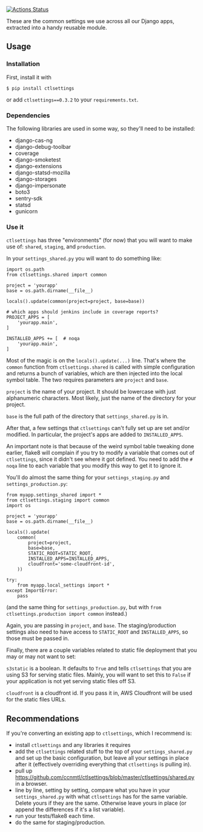 [![Actions Status](https://github.com/ccnmtl/ctlsettings/workflows/build-and-test/badge.svg)](https://github.com/ccnmtl/ctlsettings/actions)

These are the common settings we use across all our Django apps,
extracted into a handy reusable module.

## Usage

### Installation

First, install it with

    $ pip install ctlsettings

or add `ctlsettings==0.3.2` to your `requirements.txt`.

### Dependencies

The following libraries are used in some way, so they'll need to be installed:

* django-cas-ng
* django-debug-toolbar
* coverage
* django-smoketest
* django-extensions
* django-statsd-mozilla
* django-storages
* django-impersonate
* boto3
* sentry-sdk
* statsd
* gunicorn

### Use it

`ctlsettings` has three "environments" (for now) that you will want
to make use of: `shared`, `staging`, and `production`.

In your `settings_shared.py` you will want to do something like:

    import os.path
    from ctlsettings.shared import common

    project = 'yourapp'
    base = os.path.dirname(__file__)

    locals().update(common(project=project, base=base))

    # which apps should jenkins include in coverage reports?
    PROJECT_APPS = [
        'yourapp.main',
    ]

    INSTALLED_APPS += [  # noqa
        'yourapp.main',
    ]


Most of the magic is on the `locals().update(...)` line. That's where
the `common` function from `ctlsettings.shared` is called with
simple configuration and returns a bunch of variables, which are then
injected into the local symbol table. The two requires parameters are
`project` and `base`.

`project` is the name of your project. It should be lowercase with
just alphanumeric characters. Most likely, just the name of the
directory for your project.

`base` is the full path of the directory that `settings_shared.py` is
in.

After that, a few settings that `ctlsettings` can't fully set up are
set and/or modified. In particular, the project's apps are added to
`INSTALLED_APPS`.

An important note is that because of the weird symbol table tweaking
done earlier, flake8 will complain if you try to modify a variable
that comes out of `ctlsettings`, since it didn't see where it got
defined. You need to add the `# noqa` line to each variable that you
modify this way to get it to ignore it.

You'll do almost the same thing for your `settings_staging.py` and
`settings_production.py`:

    from myapp.settings_shared import *
    from ctlsettings.staging import common
    import os

    project = 'yourapp'
    base = os.path.dirname(__file__)

    locals().update(
        common(
            project=project,
            base=base,
            STATIC_ROOT=STATIC_ROOT,
            INSTALLED_APPS=INSTALLED_APPS,
            cloudfront='some-cloudfront-id',
        ))

    try:
        from myapp.local_settings import *
    except ImportError:
        pass

(and the same thing for `settings_production.py`, but with `from
ctlsettings.production import common` instead.)

Again, you are passing in `project`, and `base`. The
staging/production settings also need to have access to `STATIC_ROOT`
and `INSTALLED_APPS`, so those must be passed in.

Finally, there are a couple variables related to static file
deployment that you may or may not want to set:

`s3static` is a boolean. It defaults to `True` and tells
`ctlsettings` that you are using S3 for serving static
files. Mainly, you will want to set this to `False` if your
application is not yet serving static files off S3.

`cloudfront` is a cloudfront id. If you pass it in, AWS Cloudfront
will be used for the static files URLs.

## Recommendations

If you're converting an existing app to `ctlsettings`, which I
recommend is:

* install `ctlsettings` and any libraries it requires
* add the `ctlsettings` related stuff to the top of your
  `settings_shared.py` and set up the basic configuration, but leave
  all your settings in place after it (effectively overriding
  everything that `ctlsettings` is pulling in).
* pull up
  https://github.com/ccnmtl/ctlsettings/blob/master/ctlsettings/shared.py
  in a browser.
* line by line, setting by setting, compare what you have in your
  `settings_shared.py` with what `ctlsettings` has for the same
  variable. Delete yours if they are the same. Otherwise leave yours
  in place (or append the differences if it's a list variable).
* run your tests/flake8 each time.
* do the same for staging/production.
